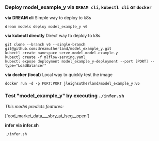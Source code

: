### Deploy model_example_y via `DREAM cli`, `kubectl cli` or `docker` 

__via DREAM cli__ 
Simple way to deploy to k8s


```
dream models deploy model_example_y v6
```


__via kubectl directly__
Direct way to deploy to k8s


```
git clone --branch v6 --single-branch git@github.com:dreamutherland/model_example_y.git
kubectl create namespace serve-model-model-example-y
kubectl create -f mlflow-serving.yaml
kubectl expose deployment model_example_y-deployment --port [PORT] --type="LoadBalancer"
```


__via docker (local)__
Local way to quickly test the image


```
docker run -d -p PORT:PORT jleighsutherland/model_example_y:v6
```


### Test "model_example_y" by executing `./infer.sh` 

_This model predicts features:_

['eod_market_data___sbry_at_lseg__open']

__infer via infer.sh__ 


```
./infer.sh
```

